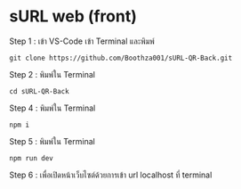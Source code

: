 # sURL web (front) 
Step 1 : เข้า VS-Code เข้า Terminal และพิมพ์
```
git clone https://github.com/Boothza001/sURL-QR-Back.git
``` 
Step 2 : พิมพ์ใน Terminal 
```
cd sURL-QR-Back
```
Step 4 : พิมพ์ใน Terminal
```
npm i
```
Step 5 : พิมพ์ใน Terminal
```
npm run dev
```
Step 6 : เพื่อเปิดหน้าเว็บไซต์ด้วยการเข้า url localhost ที่ terminal
